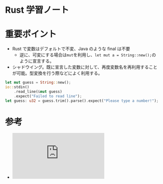 # Rust 学習ノート

# 重要ポイント

- Rust で変数はデフォルトで不変、Java のような final は不要
  - 逆に、可変にする場合は`mut`を利用し、`let mut a = String::new();`のように宣言する。
- シャドウイング。既に宣言した変数に対して、再度変数名を再利用することが可能。型変換を行う際などによく利用する。

```rust
let mut guess = String::new();
io::stdin()
    .read_line(&mut guess)
    .expect("Failed to read line");
let guess: u32 = guess.trim().parse().expect("Please type a number!");
```

# 参考

- ![The Rust Programming Language](https://doc.rust-lang.org/book/ch01-02-hello-world.html#anatomy-of-a-rust-program)

```

```
